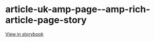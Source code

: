 # article-uk-amp-page--amp-rich-article-page-story

[View in storybook](https://raw.githack.com/Independent-Digital-News-and-Media-Ltd/indy-pwamp-sb/PR-1729-sb/index.html?path=/story/article-uk-amp-page--amp-rich-article-page-story)